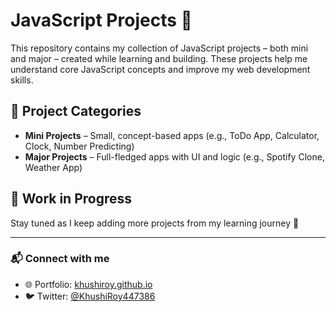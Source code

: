 # JavaScript Projects 🚀

This repository contains my collection of JavaScript projects – both mini and major – created while learning and building. These projects help me understand core JavaScript concepts and improve my web development skills.

## 📂 Project Categories

- **Mini Projects** – Small, concept-based apps (e.g., ToDo App, Calculator, Clock, Number Predicting)
- **Major Projects** – Full-fledged apps with UI and logic (e.g., Spotify Clone, Weather App)

## 🚧 Work in Progress
Stay tuned as I keep adding more projects from my learning journey 🚀

---

### 📬 Connect with me
- 🌐 Portfolio: [khushiroy.github.io](https://khushiroy.github.io)
- 🐦 Twitter: [@KhushiRoy447386](https://x.com/KhushiRoy447386)
